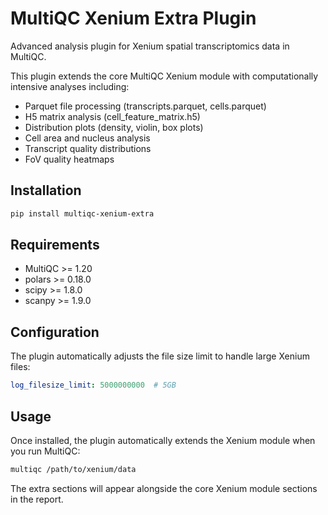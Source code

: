 # MultiQC Xenium Extra Plugin

Advanced analysis plugin for Xenium spatial transcriptomics data in MultiQC.

This plugin extends the core MultiQC Xenium module with computationally intensive analyses including:

- Parquet file processing (transcripts.parquet, cells.parquet)
- H5 matrix analysis (cell_feature_matrix.h5)
- Distribution plots (density, violin, box plots)
- Cell area and nucleus analysis
- Transcript quality distributions
- FoV quality heatmaps

## Installation

```bash
pip install multiqc-xenium-extra
```

## Requirements

- MultiQC >= 1.20
- polars >= 0.18.0
- scipy >= 1.8.0
- scanpy >= 1.9.0

## Configuration

The plugin automatically adjusts the file size limit to handle large Xenium files:

```yaml
log_filesize_limit: 5000000000  # 5GB
```

## Usage

Once installed, the plugin automatically extends the Xenium module when you run MultiQC:

```bash
multiqc /path/to/xenium/data
```

The extra sections will appear alongside the core Xenium module sections in the report.
